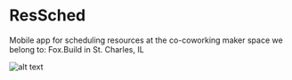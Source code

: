 # ResSched
Mobile app for scheduling resources at the co-coworking maker space we belong to: Fox.Build in St. Charles, IL


![alt text](https://github.com/robintschroeder/ResSched/blob/master/Mockups/About.png "About Us")
